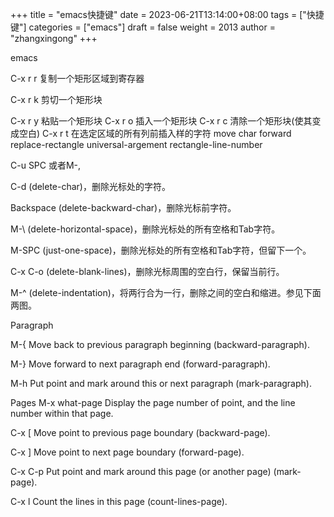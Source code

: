 +++
title = "emacs快捷键"
date = 2023-06-21T13:14:00+08:00
tags = ["快捷键"]
categories = ["emacs"]
draft = false
weight = 2013
author = "zhangxingong"
+++

emacs

C-x r r 复制一个矩形区域到寄存器

C-x r k 剪切一个矩形块

C-x r y 粘贴一个矩形块
C-x r o 插入一个矩形块
C-x r c 清除一个矩形块(使其变成空白)
C-x r t 在选定区域的所有列前插入样的字符
move char forward
replace-rectangle
universal-argement rectangle-line-number

C-u SPC 或者M-,

C-d (delete-char)，删除光标处的字符。

Backspace (delete-backward-char)，删除光标前字符。

M-\\ (delete-horizontal-space)，删除光标处的所有空格和Tab字符。

M-SPC (just-one-space)，删除光标处的所有空格和Tab字符，但留下一个。

C-x C-o (delete-blank-lines)，删除光标周围的空白行，保留当前行。

M-^ (delete-indentation)，将两行合为一行，删除之间的空白和缩进。参见下面两图。

Paragraph

M-{
Move back to previous paragraph beginning (backward-paragraph).

M-}
Move forward to next paragraph end (forward-paragraph).

M-h
Put point and mark around this or next paragraph (mark-paragraph).

Pages
M-x
what-page Display the page number of point, and the line number within that page.

C-x [
Move point to previous page boundary (backward-page).

C-x ]
Move point to next page boundary (forward-page).

C-x C-p
Put point and mark around this page (or another page) (mark-page).

C-x l
Count the lines in this page (count-lines-page).
